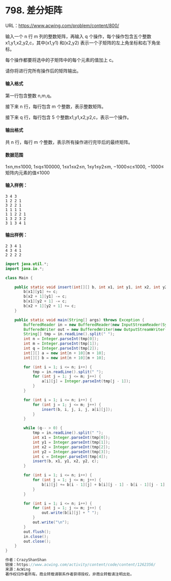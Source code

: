 # 798. 差分矩阵

URL：https://www.acwing.com/problem/content/800/

输入一个 n 行 m 列的整数矩阵，再输入 q 个操作，每个操作包含五个整数x1,y1,x2,y2,c，其中(x1,y1) 和(x2,y2) 表示一个子矩阵的左上角坐标和右下角坐标。

每个操作都要将选中的子矩阵中的每个元素的值加上 c。

请你将进行完所有操作后的矩阵输出。

#### 输入格式

第一行包含整数 n,m,q。

接下来 n 行，每行包含 m 个整数，表示整数矩阵。

接下来 q 行，每行包含 5 个整数x1,y1,x2,y2,c，表示一个操作。

#### 输出格式

共 n 行，每行 m 个整数，表示所有操作进行完毕后的最终矩阵。

#### 数据范围

1≤n,m≤1000,
1≤q≤100000,
1≤x1≤x2≤n,
1≤y1≤y2≤m,
−1000≤c≤1000,
−1000≤矩阵内元素的值≤1000

#### 输入样例：

```
3 4 3
1 2 2 1
3 2 2 1
1 1 1 1
1 1 2 2 1
1 3 2 3 2
3 1 3 4 1
```

#### 输出样例：

```
2 3 4 1
4 3 4 1
2 2 2 2
```



```java
import java.util.*;
import java.io.*;

class Main {

    public static void insert(int[][] b, int x1, int y1, int x2, int y2, int c) {
        b[x1][y1] += c;
        b[x2 + 1][y1] -= c;
        b[x1][y2 + 1] -= c;
        b[x2 + 1][y2 + 1] += c;
    }

    public static void main(String[] args) throws Exception {
        BufferedReader in = new BufferedReader(new InputStreamReader(System.in));
        BufferedWriter out = new BufferedWriter(new OutputStreamWriter(System.out));
        String[] tmp = in.readLine().split(" ");
        int n = Integer.parseInt(tmp[0]);
        int m = Integer.parseInt(tmp[1]);
        int q = Integer.parseInt(tmp[2]);
        int[][] a = new int[n + 10][m + 10];
        int[][] b = new int[n + 10][m + 10];

        for (int i = 1; i <= n; i++) {
            tmp = in.readLine().split(" ");
            for (int j = 1; j <= m; j++) {
                a[i][j] = Integer.parseInt(tmp[j - 1]);
            }
        }

        for (int i = 1; i <= n; i++) {
            for (int j = 1; j <= m; j++) {
                insert(b, i, j, i, j, a[i][j]);
            }
        }

        while (q-- > 0) {
            tmp = in.readLine().split(" ");
            int x1 = Integer.parseInt(tmp[0]);
            int y1 = Integer.parseInt(tmp[1]);
            int x2 = Integer.parseInt(tmp[2]);
            int y2 = Integer.parseInt(tmp[3]);
            int c = Integer.parseInt(tmp[4]);
            insert(b, x1, y1, x2, y2, c);
        }

        for (int i = 1; i <= n; i++) {
            for (int j = 1; j <= m; j++) {
                b[i][j] += b[i - 1][j] + b[i][j - 1] - b[i - 1][j - 1];
            }
        }

        for (int i = 1; i <= n; i++) {
            for (int j = 1; j <= m; j++) {
                out.write(b[i][j] + " ");
            }
            out.write("\n");
        }
        out.flush();
        in.close();
        out.close();
    }
}

作者：CrazyShanShan
链接：https://www.acwing.com/activity/content/code/content/1262356/
来源：AcWing
著作权归作者所有。商业转载请联系作者获得授权，非商业转载请注明出处。
```

